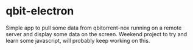 # qbit-electron
Simple app to pull some data from qbitorrent-nox running on a remote server and display some data on the screen. Weekend project to try and learn some javascript, will probably keep working on this.
